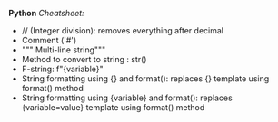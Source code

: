 **Python**
*Cheatsheet:*
- // (Integer division): removes everything after decimal
- Comment ('#')
- """ Multi-line string"""
- Method to convert to string : str()
- F-string: f"{variable}"
- String formatting using {} and format(): replaces {} template using format() method
- String formatting using {variable} and format(): replaces {variable=value} template using format() method
